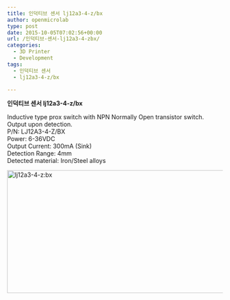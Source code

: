 ```yaml
---
title: 인덕티브 센서 lj12a3-4-z/bx
author: openmicrolab
type: post
date: 2015-10-05T07:02:56+00:00
url: /인덕티브-센서-lj12a3-4-zbx/
categories:
  - 3D Printer
  - Development
tags:
  - 인덕티브 센서
  - lj12a3-4-z/bx

---
```

**인덕티브 센서 lj12a3-4-z/bx**

Inductive type prox switch with NPN Normally Open transistor switch.  
Output upon detection.  
P/N: LJ12A3-4-Z/BX  
Power: 6-36VDC  
Output Current: 300mA (Sink)  
Detection Range: 4mm  
Detected material: Iron/Steel alloys

[<img loading="lazy" class="aligncenter wp-image-3437 " src="/images/2015/10/lj12a3-4-zbx.jpg" alt="lj12a3-4-z:bx" width="724" height="287" srcset="/images/2015/10/lj12a3-4-zbx.jpg 800w, /images/2015/10/lj12a3-4-zbx-300x119.jpg 300w" sizes="(max-width: 724px) 100vw, 724px" />][1]

 [1]: /images/2015/10/lj12a3-4-zbx.jpg